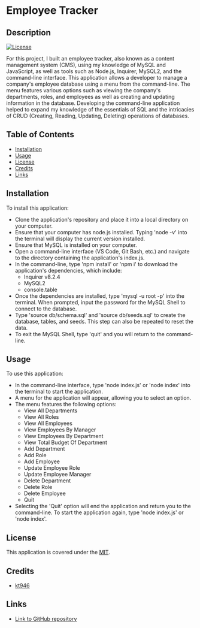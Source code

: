# Employee Tracker

## Description
[![License](https://img.shields.io/badge/License-MIT-blue)](https://opensource.org/licenses/MIT)

For this project, I built an employee tracker, also known as a content management system (CMS), using my knowledge of MySQL and JavaScript, as well as tools such as Node.js, Inquirer, MySQL2, and the command-line interface. This application allows a developer to manage a company's employee database using a menu from the command-line. The menu features various options such as viewing the company's departments, roles, and employees as well as creating and updating information in the database. Developing the command-line application helped to expand my knowledge of the essentials of SQL and the intricacies of CRUD (Creating, Reading, Updating, Deleting) operations of databases.

## Table of Contents

* [Installation](#installation)
* [Usage](#usage)
* [License](#license)
* [Credits](#credits)
* [Links](#links)

## Installation

To install this application:
- Clone the application's repository and place it into a local directory on your computer.
- Ensure that your computer has node.js installed. Typing 'node -v' into the terminal will display the current version installed.
- Ensure that MySQL is installed on your computer.
- Open a command-line interface (VS Code, Git Bash, etc.) and navigate to the directory containing the application's index.js.
- In the command-line, type 'npm install' or 'npm i' to download the application's dependencies, which include:
  - Inquirer v8.2.4
  - MySQL2
  - console.table
- Once the dependencies are installed, type 'mysql -u root -p' into the terminal. When prompted, input the password for the MySQL Shell to connect to the database.
- Type 'source db/schema.sql' and 'source db/seeds.sql' to create the database, tables, and seeds. This step can also be repeated to reset the data.
- To exit the MySQL Shell, type 'quit' and you will return to the command-line.

## Usage

To use this application:
- In the command-line interface, type 'node index.js' or 'node index' into the terminal to start the application.
- A menu for the application will appear, allowing you to select an option.
- The menu features the following options:
    - View All Departments
    - View All Roles
    - View All Employees
    - View Employees By Manager
    - View Employees By Department
    - View Total Budget Of Department
    - Add Department
    - Add Role
    - Add Employee 
    - Update Employee Role
    - Update Employee Manager
    - Delete Department
    - Delete Role
    - Delete Employee
    - Quit
- Selecting the 'Quit' option will end the application and return you to the command-line. To start the application again, type 'node index.js' or 'node index'.

## License

This application is covered under the [MIT](https://opensource.org/licenses/MIT).

## Credits

- [kt946](https://github.com/kt946)

## Links

- [Link to GitHub repository](https://github.com/kt946/employee-tracker)